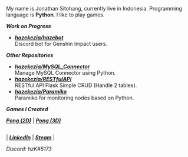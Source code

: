 My name is Jonathan Sitohang, currently live in Indonesia. Programming language is **Python**. I like to play games.

***Work on Progress***

- [***hazekezia/hazebot***](https://github.com/hazekezia/hazebot)<br/>
  Discord bot for Genshin Impact users.

***Other Repositories***
- [***hazekezia/MySQL_Connector***](https://github.com/hazekezia/MySQL_Connector)<br/>
  Manage MySQL Connector using Python.
- [***hazekezia/RESTfulAPI***](https://github.com/hazekezia/RESTfulAPI)<br/>
  RESTful API Flask Simple CRUD (Handle 2 tables).
- [***hazekezia/Paramiko***](https://github.com/hazekezia/Paramiko)<br/>
  Paramiko for monitoring nodes based on Python.
  
***Games I Created***<p/>
[***Pong (2D)***](https://github.com/hazekezia/2D-Pong) | [***Pong (3D)***](https://github.com/hazekezia/3D-Pong)

##
| [***LinkedIn***](https://www.linkedin.com/in/jonathan-sitohang/) | [***Steam***](https://steamcommunity.com/id/nate2902/) |</p>
*Discord: hzK#5173*

